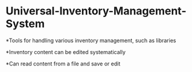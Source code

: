 # Universal-Inventory-Management-System
*Tools for handling various inventory management, such as libraries

*Inventory content can be edited systematically

*Can read content from a file and save or edit
